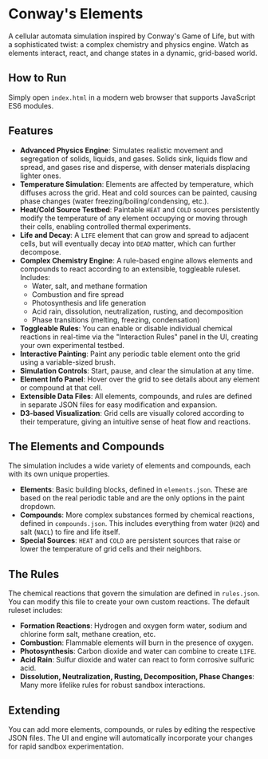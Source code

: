 # Conway's Elements

A cellular automata simulation inspired by Conway's Game of Life, but with a sophisticated twist: a complex chemistry and physics engine. Watch as elements interact, react, and change states in a dynamic, grid-based world.

## How to Run

Simply open `index.html` in a modern web browser that supports JavaScript ES6 modules.

## Features

- **Advanced Physics Engine**: Simulates realistic movement and segregation of solids, liquids, and gases. Solids sink, liquids flow and spread, and gases rise and disperse, with denser materials displacing lighter ones.
- **Temperature Simulation**: Elements are affected by temperature, which diffuses across the grid. Heat and cold sources can be painted, causing phase changes (water freezing/boiling/condensing, etc.).
- **Heat/Cold Source Testbed**: Paintable `HEAT` and `COLD` sources persistently modify the temperature of any element occupying or moving through their cells, enabling controlled thermal experiments.
- **Life and Decay**: A `LIFE` element that can grow and spread to adjacent cells, but will eventually decay into `DEAD` matter, which can further decompose.
- **Complex Chemistry Engine**: A rule-based engine allows elements and compounds to react according to an extensible, toggleable ruleset. Includes:
  - Water, salt, and methane formation
  - Combustion and fire spread
  - Photosynthesis and life generation
  - Acid rain, dissolution, neutralization, rusting, and decomposition
  - Phase transitions (melting, freezing, condensation)
- **Toggleable Rules**: You can enable or disable individual chemical reactions in real-time via the "Interaction Rules" panel in the UI, creating your own experimental testbed.
- **Interactive Painting**: Paint any periodic table element onto the grid using a variable-sized brush.
- **Simulation Controls**: Start, pause, and clear the simulation at any time.
- **Element Info Panel**: Hover over the grid to see details about any element or compound at that cell.
- **Extensible Data Files**: All elements, compounds, and rules are defined in separate JSON files for easy modification and expansion.
- **D3-based Visualization**: Grid cells are visually colored according to their temperature, giving an intuitive sense of heat flow and reactions.

## The Elements and Compounds

The simulation includes a wide variety of elements and compounds, each with its own unique properties.

- **Elements**: Basic building blocks, defined in `elements.json`. These are based on the real periodic table and are the only options in the paint dropdown.
- **Compounds**: More complex substances formed by chemical reactions, defined in `compounds.json`. This includes everything from water (`H2O`) and salt (`NACL`) to fire and life itself.
- **Special Sources**: `HEAT` and `COLD` are persistent sources that raise or lower the temperature of grid cells and their neighbors.

## The Rules

The chemical reactions that govern the simulation are defined in `rules.json`. You can modify this file to create your own custom reactions. The default ruleset includes:

- **Formation Reactions**: Hydrogen and oxygen form water, sodium and chlorine form salt, methane creation, etc.
- **Combustion**: Flammable elements will burn in the presence of oxygen.
- **Photosynthesis**: Carbon dioxide and water can combine to create `LIFE`.
- **Acid Rain**: Sulfur dioxide and water can react to form corrosive sulfuric acid.
- **Dissolution, Neutralization, Rusting, Decomposition, Phase Changes**: Many more lifelike rules for robust sandbox interactions.

## Extending

You can add more elements, compounds, or rules by editing the respective JSON files. The UI and engine will automatically incorporate your changes for rapid sandbox experimentation.
